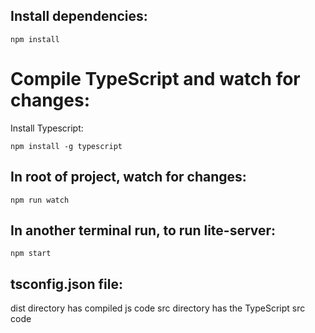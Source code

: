 ## Install dependencies:

```
npm install
```

# Compile TypeScript and watch for changes:

Install Typescript:

```
npm install -g typescript
```

## In root of project, watch for changes:

```
npm run watch
```

## In another terminal run, to run lite-server:
```
npm start
```

## tsconfig.json file:

dist directory has compiled js code
src directory has the TypeScript src code

